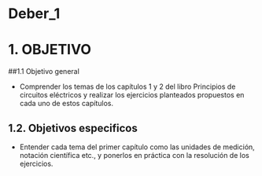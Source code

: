 # Deber_1
# 1. OBJETIVO
##1.1 Objetivo general 
* Comprender los temas de los capítulos 1 y 2 del libro Principios de circuitos eléctricos y realizar los ejercicios planteados propuestos en cada uno de estos capítulos.
## 1.2. Objetivos especificos 
* Entender cada tema del primer capítulo como las unidades de medición, notación científica etc., y ponerlos en práctica con la resolución de los ejercicios.
